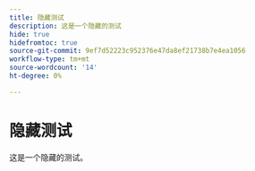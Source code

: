 ```yaml
---
title: 隐藏测试
description: 这是一个隐藏的测试
hide: true
hidefromtoc: true
source-git-commit: 9ef7d52223c952376e47da8ef21738b7e4ea1056
workflow-type: tm+mt
source-wordcount: '14'
ht-degree: 0%

---
```


# 隐藏测试

这是一个隐藏的测试。

